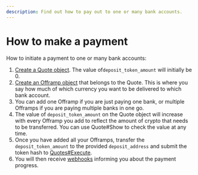 ```yaml
---
description: Find out how to pay out to one or many bank accounts.
---
```


# How to make a payment

How to initiate a payment to one or many bank accounts:

1. [Create a Quote object](quotes-create.md). The value of`deposit_token_amount` will initially be 0.
2. [Create an Offramp object](../offramps/offramps-create.md) that belongs to the Quote. This is where you say how much of which currency you want to be delivered to which bank account.
3. You can add one Offramp if you are just paying one bank, or multiple Offramps if you are paying multiple banks in one go.
4. The value of `deposit_token_amount` on the Quote object will increase with every Offramp you add to reflect the amount of crypto that needs to be transferred. You can use Quote#Show to check the value at any time.
5. Once you have added all your Offramps, transfer the `deposit_token_amount` to the provided `deposit_address` and submit the token hash to [Quotes#Execute](quotes-execute.md).
6. You will then receive [webhooks](../webhooks/offramp-webhook.md) informing you about the payment progress.
